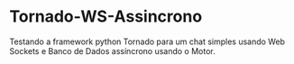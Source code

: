 Tornado-WS-Assincrono
=====================

Testando a framework python Tornado para um chat simples usando Web Sockets e Banco de Dados assíncrono usando o Motor.
